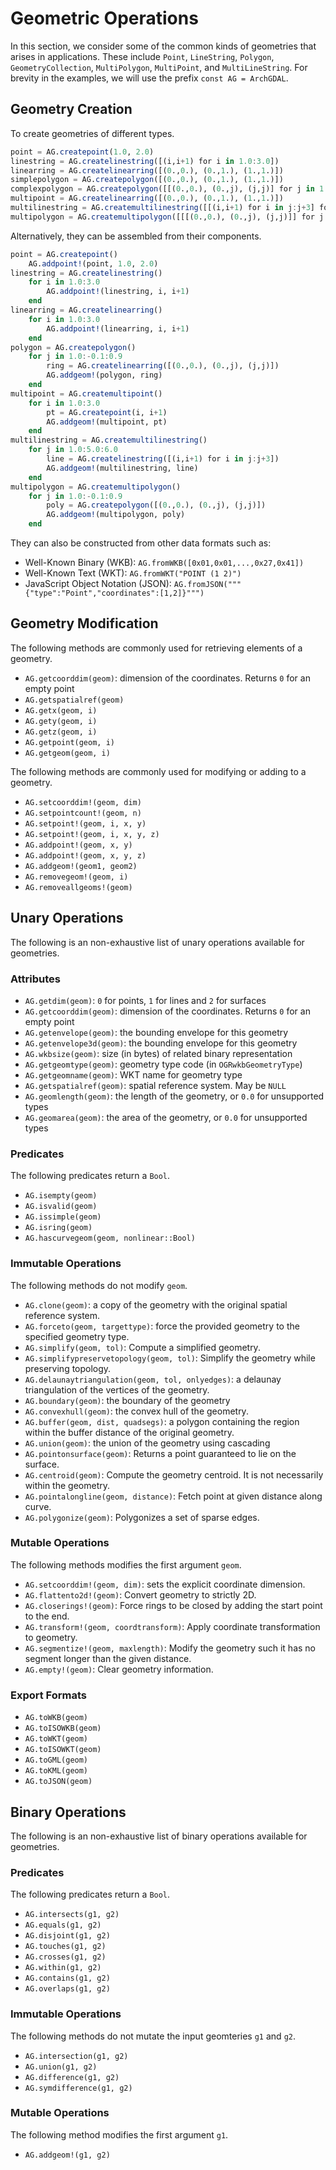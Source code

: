 # Geometric Operations

In this section, we consider some of the common kinds of geometries that arises in applications. These include `Point`, `LineString`, `Polygon`, `GeometryCollection`, `MultiPolygon`, `MultiPoint`, and `MultiLineString`. For brevity in the examples, we will use the prefix `const AG = ArchGDAL`.

## Geometry Creation
To create geometries of different types.

```julia
point = AG.createpoint(1.0, 2.0)
linestring = AG.createlinestring([(i,i+1) for i in 1.0:3.0])
linearring = AG.createlinearring([(0.,0.), (0.,1.), (1.,1.)])
simplepolygon = AG.createpolygon([(0.,0.), (0.,1.), (1.,1.)])
complexpolygon = AG.createpolygon([[(0.,0.), (0.,j), (j,j)] for j in 1.0:-0.1:0.9])
multipoint = AG.createlinearring([(0.,0.), (0.,1.), (1.,1.)])
multilinestring = AG.createmultilinestring([[(i,i+1) for i in j:j+3] for j in 1.0:5.0:6.0])
multipolygon = AG.createmultipolygon([[[(0.,0.), (0.,j), (j,j)]] for j in 1.0:-0.1:0.9])
```

Alternatively, they can be assembled from their components.
```julia
point = AG.createpoint()
    AG.addpoint!(point, 1.0, 2.0)
linestring = AG.createlinestring()
    for i in 1.0:3.0
        AG.addpoint!(linestring, i, i+1)
    end
linearring = AG.createlinearring()
    for i in 1.0:3.0
        AG.addpoint!(linearring, i, i+1)
    end
polygon = AG.createpolygon()
    for j in 1.0:-0.1:0.9
        ring = AG.createlinearring([(0.,0.), (0.,j), (j,j)])
        AG.addgeom!(polygon, ring)
    end
multipoint = AG.createmultipoint()
    for i in 1.0:3.0
        pt = AG.createpoint(i, i+1)
        AG.addgeom!(multipoint, pt)
    end
multilinestring = AG.createmultilinestring()
    for j in 1.0:5.0:6.0
        line = AG.createlinestring([(i,i+1) for i in j:j+3])
        AG.addgeom!(multilinestring, line)
    end
multipolygon = AG.createmultipolygon()
    for j in 1.0:-0.1:0.9
        poly = AG.createpolygon([(0.,0.), (0.,j), (j,j)])
        AG.addgeom!(multipolygon, poly)
    end
```

They can also be constructed from other data formats such as:
* Well-Known Binary (WKB): `AG.fromWKB([0x01,0x01,...,0x27,0x41])`
* Well-Known Text (WKT): `AG.fromWKT("POINT (1 2)")`
* JavaScript Object Notation (JSON): `AG.fromJSON("""{"type":"Point","coordinates":[1,2]}""")`

## Geometry Modification
The following methods are commonly used for retrieving elements of a geometry.

* `AG.getcoorddim(geom)`: dimension of the coordinates. Returns `0` for an empty point
* `AG.getspatialref(geom)`
* `AG.getx(geom, i)`
* `AG.gety(geom, i)`
* `AG.getz(geom, i)`
* `AG.getpoint(geom, i)`
* `AG.getgeom(geom, i)`

The following methods are commonly used for modifying or adding to a geometry.
* `AG.setcoorddim!(geom, dim)`
* `AG.setpointcount!(geom, n)`
* `AG.setpoint!(geom, i, x, y)`
* `AG.setpoint!(geom, i, x, y, z)`
* `AG.addpoint!(geom, x, y)`
* `AG.addpoint!(geom, x, y, z)`
* `AG.addgeom!(geom1, geom2)`
* `AG.removegeom!(geom, i)`
* `AG.removeallgeoms!(geom)`

## Unary Operations
The following is an non-exhaustive list of unary operations available for geometries.

### Attributes

* `AG.getdim(geom)`: `0` for points, `1` for lines and `2` for surfaces
* `AG.getcoorddim(geom)`: dimension of the coordinates. Returns `0` for an empty point
* `AG.getenvelope(geom)`: the bounding envelope for this geometry
* `AG.getenvelope3d(geom)`: the bounding envelope for this geometry
* `AG.wkbsize(geom)`: size (in bytes) of related binary representation
* `AG.getgeomtype(geom)`: geometry type code (in `OGRwkbGeometryType`)
* `AG.getgeomname(geom)`: WKT name for geometry type
* `AG.getspatialref(geom)`: spatial reference system. May be `NULL`
* `AG.geomlength(geom)`: the length of the geometry, or `0.0` for unsupported types
* `AG.geomarea(geom)`: the area of the geometry, or `0.0` for unsupported types

### Predicates
The following predicates return a `Bool`.

* `AG.isempty(geom)`
* `AG.isvalid(geom)`
* `AG.issimple(geom)`
* `AG.isring(geom)`
* `AG.hascurvegeom(geom, nonlinear::Bool)`

### Immutable Operations
The following methods do not modify `geom`.

* `AG.clone(geom)`: a copy of the geometry with the original spatial reference system.
* `AG.forceto(geom, targettype)`: force the provided geometry to the specified geometry type.
* `AG.simplify(geom, tol)`: Compute a simplified geometry.
* `AG.simplifypreservetopology(geom, tol)`: Simplify the geometry while preserving topology.
* `AG.delaunaytriangulation(geom, tol, onlyedges)`: a delaunay triangulation of the vertices of the geometry.
* `AG.boundary(geom)`: the boundary of the geometry
* `AG.convexhull(geom)`: the convex hull of the geometry.
* `AG.buffer(geom, dist, quadsegs)`: a polygon containing the region within the buffer distance of the original geometry.
* `AG.union(geom)`: the union of the geometry using cascading
* `AG.pointonsurface(geom)`: Returns a point guaranteed to lie on the surface.
* `AG.centroid(geom)`: Compute the geometry centroid. It is not necessarily within the geometry.
* `AG.pointalongline(geom, distance)`: Fetch point at given distance along curve.
* `AG.polygonize(geom)`: Polygonizes a set of sparse edges.

### Mutable Operations
The following methods modifies the first argument `geom`.

* `AG.setcoorddim!(geom, dim)`: sets the explicit coordinate dimension.
* `AG.flattento2d!(geom)`: Convert geometry to strictly 2D.
* `AG.closerings!(geom)`: Force rings to be closed by adding the start point to the end.
* `AG.transform!(geom, coordtransform)`: Apply coordinate transformation to geometry.
* `AG.segmentize!(geom, maxlength)`: Modify the geometry such it has no segment longer than the given distance.
* `AG.empty!(geom)`: Clear geometry information.

### Export Formats

* `AG.toWKB(geom)`
* `AG.toISOWKB(geom)`
* `AG.toWKT(geom)`
* `AG.toISOWKT(geom)`
* `AG.toGML(geom)`
* `AG.toKML(geom)`
* `AG.toJSON(geom)`

## Binary Operations
The following is an non-exhaustive list of binary operations available for geometries.

### Predicates
The following predicates return a `Bool`.

* `AG.intersects(g1, g2)`
* `AG.equals(g1, g2)`
* `AG.disjoint(g1, g2)`
* `AG.touches(g1, g2)`
* `AG.crosses(g1, g2)`
* `AG.within(g1, g2)`
* `AG.contains(g1, g2)`
* `AG.overlaps(g1, g2)`

### Immutable Operations
The following methods do not mutate the input geomteries `g1` and `g2`.

* `AG.intersection(g1, g2)`
* `AG.union(g1, g2)`
* `AG.difference(g1, g2)`
* `AG.symdifference(g1, g2)`

### Mutable Operations
The following method modifies the first argument `g1`.

* `AG.addgeom!(g1, g2)`

